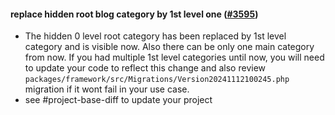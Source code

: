 #### replace hidden root blog category by 1st level one ([#3595](https://github.com/shopsys/shopsys/pull/3595))

- The hidden 0 level root category has been replaced by 1st level category and is visible now. Also there can be only one main category from now. If you had multiple 1st level categories until now, you will need to update your code to reflect this change and also review `packages/framework/src/Migrations/Version20241112100245.php` migration if it wont fail in your use case.
- see #project-base-diff to update your project
